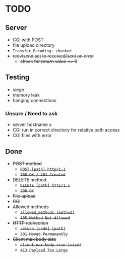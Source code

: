 # TODO
## Server
- CGI with POST
- file upload directory
- `Transfer-Encoding: chunked`
- ~~recv/send set to received/sent on error~~
	- ~~check for return value <= 0~~

## Testing
- siege
- memory leak
- hanging connections

### Unsure / Need to ask
- server hostname x
- CGI run in correct directory for relative path access
- CGI files with error

## Done
- ~~POST method~~
	- ~~`POST [path] http/1.1`~~
	- ~~`200 OK / 201 Created`~~
- ~~DELETE method~~
	- ~~`DELETE [path] http/1.1`~~
	- ~~`200 OK`~~
- ~~File upload~~
- ~~CGI~~
- ~~Allowed methods~~
	- ~~`allowed_methods [method]`~~
	- ~~`405 Method Not Allowed`~~
- ~~HTTP redirection~~
	- ~~`return [code] [path]`~~
	- ~~`301 Moved Permanently`~~
- ~~Client max body size~~
	- ~~`client_max_body_size [size]`~~
	- ~~`413 Payload Too Large`~~
